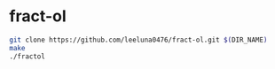 # fract-ol
```bash
git clone https://github.com/leeluna0476/fract-ol.git $(DIR_NAME)
make
./fractol
```
